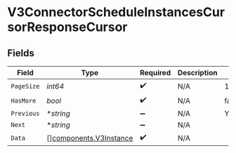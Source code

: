 # V3ConnectorScheduleInstancesCursorResponseCursor


## Fields

| Field                                                            | Type                                                             | Required                                                         | Description                                                      | Example                                                          |
| ---------------------------------------------------------------- | ---------------------------------------------------------------- | ---------------------------------------------------------------- | ---------------------------------------------------------------- | ---------------------------------------------------------------- |
| `PageSize`                                                       | *int64*                                                          | :heavy_check_mark:                                               | N/A                                                              | 15                                                               |
| `HasMore`                                                        | *bool*                                                           | :heavy_check_mark:                                               | N/A                                                              | false                                                            |
| `Previous`                                                       | **string*                                                        | :heavy_minus_sign:                                               | N/A                                                              | YXVsdCBhbmQgYSBtYXhpbXVtIG1heF9yZXN1bHRzLol=                     |
| `Next`                                                           | **string*                                                        | :heavy_minus_sign:                                               | N/A                                                              |                                                                  |
| `Data`                                                           | [][components.V3Instance](../../models/components/v3instance.md) | :heavy_check_mark:                                               | N/A                                                              |                                                                  |